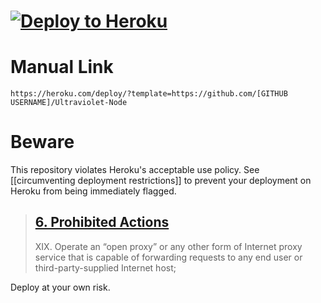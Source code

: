 # [![Deploy to Heroku](https://binbashbanana.github.io/deploy-buttons/buttons/remade/heroku.svg)](https://heroku.com/deploy/?template=https://github.com/titaniumnetwork-development/Ultraviolet-Node)

# Manual Link

`https://heroku.com/deploy/?template=https://github.com/[GITHUB USERNAME]/Ultraviolet-Node`

# Beware

This repository violates Heroku's acceptable use policy. See [[circumventing deployment restrictions]] to prevent your deployment on Heroku from being immediately flagged.

> ## [6. Prohibited Actions](https://www.heroku.com/policy/aup#6-prohibited-actions)
>
> XIX. Operate an “open proxy” or any other form of Internet proxy service that is capable of forwarding requests to any end user or third-party-supplied Internet host;

Deploy at your own risk.

